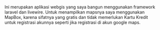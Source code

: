 Ini merupakan aplikasi webgis yang saya bangun menggunakan framework laravel dan livewire. Untuk menampilkan mapsnya saya menggunakan MapBox, karena sifatnya yang gratis dan tidak memerlukan Kartu Kredit untuk registrasi akunnya seperti jika registrasi di akun google maps.
